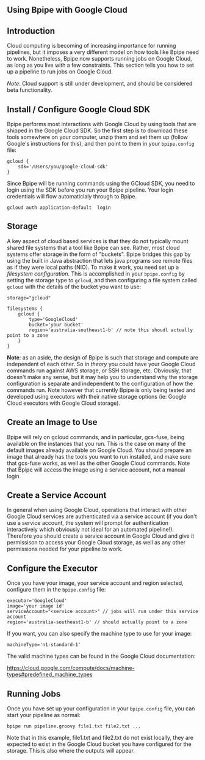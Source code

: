 ## Using Bpipe with Google Cloud

## Introduction

Cloud computing is becoming of increasing importance for running pipelines, but it imposes
a very different model on how tools like Bpipe need to work. Nonetheless, Bpipe now supports running
jobs on Google Cloud, as long as you live with a few constraints. This section tells you how
to set up a pipeline to run jobs on Google Cloud.

_Note_: Cloud support is still under development, and should be considered beta functionality.

## Install / Configure Google Cloud SDK

Bpipe performs most interactions with Google Cloud by using tools that are shipped in the
Google Cloud SDK. So the first step is to download these tools somewhere on your computer,
unzip them and set them up (follow Google's instructions for this), and then point 
to them in your `bpipe.config` file:

```
gcloud {
    sdk='/Users/you/google-cloud-sdk'
}

```

Since Bpipe will be running commands using the GCloud SDK, you need to login using the SDK before
you run your Bpipe pipeline. Your login credentials will flow automaticlaly through to Bpipe.

```
gcloud auth application-default  login
```

## Storage

A key aspect of cloud based services is that they do not typically mount shared file systems that
a tool like Bpipe can see. Rather, most cloud systems offer storage in the form of "buckets". 
Bpipe bridges this gap by using the built in Java abstraction that lets java programs see remote files
as if they were local paths (NIO). To make it work, you need set up a *filesystem configuration*. This is 
accomplished in your `bpipe.config` by setting the storage type to `gcloud`, and then configuring a file system
called `gcloud` with the details of the bucket you want to use:

```
storage="gcloud"

filesystems {
    gcloud {
        type='GoogleCloud'
        bucket='your bucket'
        region='australia-southeast1-b' // note this shoudl actually point to a zone
    }
}
```

**Note**: as an aside, the design of Bpipe is such that storage and compute are independent of each other.
So in *theory* you could have your Google Cloud commands run against AWS storage, or SSH storage, etc.
Obviously, that doesn't make any sense, but it may help you to understand why the storage configuration
is separate and independent to the configuration of how the commands run. Note however that 
currently Bpipe is only being tested and developed using executors with their native storage options
(ie: Google Cloud executors with Google Cloud storage).


## Create an Image to Use

Bpipe will rely on gcloud commands, and in particular, gcs-fuse, being available on the instances that you
run. This is the case on many of the default images already available on Google Cloud. You should prepare
an image that already has the tools you want to run installed, and make sure that gcs-fuse works, as well
as the other Google Cloud commands. Note that Bpipe will access the image using a service account, not a 
manual login. 

## Create a Service Account

In general when using Google Cloud, operations that interact with other Google Cloud services are
authenticated via a service account (if you don't use a service account, the system will prompt for
authentication interactively which obviously not ideal for an automated pipeline!). Therefore you should
create a service account in Google Cloud and give it permissison to access your Google Cloud storage, as 
well as any other permissions needed for your pipeline to work.

## Configure the Executor

Once you have your image, your service account and region selected, configure them in the `bpipe.config` 
file:

```
executor='GoogleCloud'
image='your image id'
serviceAccount="<service account>" // jobs will run under this service account
region='australia-southeast1-b' // should actually point to a zone
```

If you want, you can also specify the machine type to use for your image:

```
machineType='n1-standard-1'
```

The valid machine types can be found in the Google Cloud documentation:

https://cloud.google.com/compute/docs/machine-types#predefined_machine_types

## Running Jobs

Once you have set up your configuration in your `bpipe.config` file, you can start 
your pipeline as normal:

```
bpipe run pipeline.groovy file1.txt file2.txt ...
```

Note that in this example, file1.txt and file2.txt do not exist locally, they are expected to
exist in the Google Cloud bucket you have configured for the storage. This is also where
the outputs will appear.



